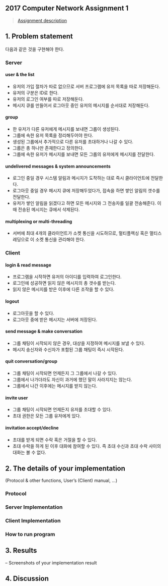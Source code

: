 2017 Computer Network Assignment 1
---
> [Assignment description](http://incpaper.snu.ac.kr/images/5/58/2017em_Socket_HW.pdf)

## 1. Problem statement

다음과 같은 것을 구현해야 한다.

### Server

#### user & the list

* 유저의 가입 절차가 따로 없으므로 서버 프로그램에 유저 목록을 따로 저장해둔다.
* 유저의 구분은 ID로 한다.
* 유저의 로그인 여부를 따로 저장해둔다.
* 메시지 큐를 만들어서 로그아웃 중인 유저의 메시지를 순서대로 저장해둔다.

#### group

* 한 유저가 다른 유저에게 메시지를 보내면 그룹이 생성된다.
* 그룹에 속한 유저 목록을 정리해두어야 한다.
* 생성된 그룹에서 추가적으로 다른 유저를 초대하거나 나갈 수 있다.
* 그룹은 총 하나만 존재한다고 정의한다.
* 그룹에 속한 유저가 메시지를 보내면 모든 그룹의 유저에게 메시지를 전달한다.

#### undelivered messages & system announcements

* 로그인 중일 경우 시스템 알림과 메시지가 도착하는 대로 즉시 클라이언트에 전달한다.
* 로그아웃 중일 경우 메시지 큐에 저장해두었다가, 접속을 하면 쌓인 알림의 갯수를 전달한다.
* 유저가 쌓인 알림을 읽겠다고 하면 모든 메시지와 그 전송자를 일괄 전송해준다.
이 때 전송된 메시지는 큐에서 삭제된다.

#### multiplexing or multi-threading

* 서버에 최대 4개의 클라이언트가 소켓 통신을 시도하므로, 멀티플렉싱 혹은 멀티스레딩으로 이 소켓 통신을 관리해야 한다.

### Client

#### login & read message

* 프로그램을 시작하면 유저의 아이디를 입력하여 로그인한다.
* 로그인에 성공하면 읽지 않은 메시지의 총 갯수를 받는다.
* 읽지 않은 메시지를 받은 이후에 다른 조작을 할 수 있다.

#### logout

* 로그아웃을 할 수 있다.
* 로그아웃 중에 받은 메시지는 서버에 저장된다.

#### send message & make conversation

* 그룹 채팅이 시작되지 않은 경우, 대상을 지정하여 메시지를 보낼 수 있다.
* 메시지 송신자와 수신자가 포함된 그룹 채팅이 즉시 시작된다.

#### quit conversation/group

* 그룹 채팅이 시작되면 언제든지 그 그룹에서 나갈 수 있다.
* 그룹에서 나가더라도 자신이 과거에 했던 말이 사라지지는 않는다.
* 그룹에서 나간 이후에는 메시지를 받지 않는다.

#### invite user

* 그룹 채팅이 시작되면 언제든지 유저를 초대할 수 있다.
* 초대 권한은 모든 그룹 유저에게 있다.

#### invitation accept/decline

* 초대를 받게 되면 수락 혹은 거절을 할 수 있다.
* 초대 수락을 하게 된 이후 대화에 참여할 수 있다.
즉 초대 수신과 초대 수락 사이의 대화는 볼 수 없다.


## 2. The details of your implementation
(Protocol & other functions, User’s (Client) manual, …)

### Protocol


### Server Implementation

### Client Implementation

### How to run program

## 3. Results
– Screenshots of your implementation result
## 4. Discussion
